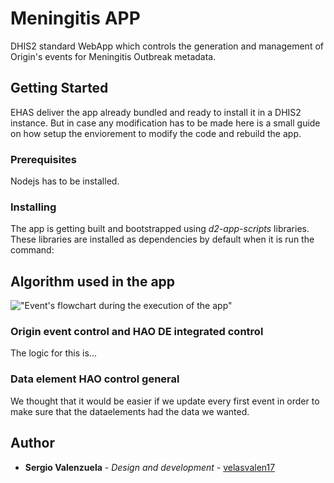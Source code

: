# Meningitis APP

DHIS2 standard WebApp which controls the generation and management of Origin's events for Meningitis Outbreak metadata.

## Getting Started

EHAS deliver the app already bundled and ready to install it in a DHIS2 instance. But in case any modification has to be made here is a small guide on how setup the enviorement to modify the code and rebuild the app.

### Prerequisites

Nodejs has to be installed.

### Installing

The app is getting built and bootstrapped using _d2-app-scripts_ libraries. These libraries are installed as dependencies by default when it is run the command:

## Algorithm used in the app

!["Event's flowchart during the execution of the app"](./images/flowchart.png)

### Origin event control and HAO DE integrated control

The logic for this is...

### Data element HAO control general

We thought that it would be easier if we update every first event in order to make sure that the dataelements had the data we wanted.

## Author

- **Sergio Valenzuela** - _Design and development_ - [velasvalen17](https://github.com/velasvalen17)

